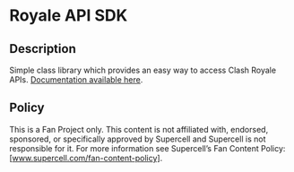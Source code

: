 # Royale API SDK

## Description

Simple class library which provides an easy way to access Clash Royale APIs. [Documentation available here].

## Policy

This is a Fan Project only. This content is not affiliated with, endorsed, sponsored, or specifically approved by Supercell and Supercell is not responsible for it. For more information see Supercell’s Fan Content Policy: [www.supercell.com/fan-content-policy].

[Documentation available here]: https://developer.clashroyale.com/#/documentation
[www.supercell.com/fan-content-policy]: https://www.supercell.com/fan-content-policy
